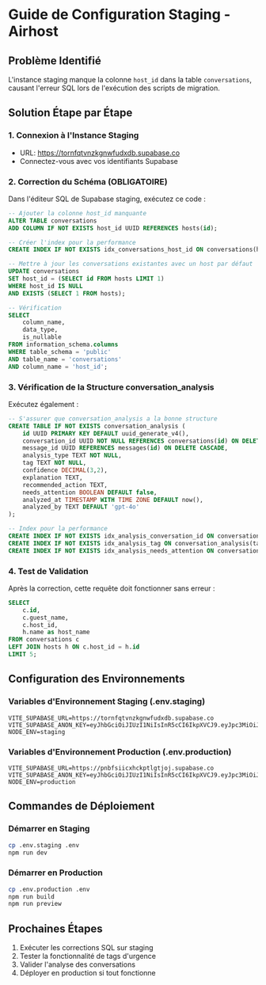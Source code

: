 # Guide de Configuration Staging - Airhost

## Problème Identifié
L'instance staging manque la colonne `host_id` dans la table `conversations`, causant l'erreur SQL lors de l'exécution des scripts de migration.

## Solution Étape par Étape

### 1. Connexion à l'Instance Staging
- URL: https://tornfqtvnzkgnwfudxdb.supabase.co
- Connectez-vous avec vos identifiants Supabase

### 2. Correction du Schéma (OBLIGATOIRE)
Dans l'éditeur SQL de Supabase staging, exécutez ce code :

```sql
-- Ajouter la colonne host_id manquante
ALTER TABLE conversations 
ADD COLUMN IF NOT EXISTS host_id UUID REFERENCES hosts(id);

-- Créer l'index pour la performance
CREATE INDEX IF NOT EXISTS idx_conversations_host_id ON conversations(host_id);

-- Mettre à jour les conversations existantes avec un host par défaut
UPDATE conversations 
SET host_id = (SELECT id FROM hosts LIMIT 1)
WHERE host_id IS NULL
AND EXISTS (SELECT 1 FROM hosts);

-- Vérification
SELECT 
    column_name,
    data_type,
    is_nullable
FROM information_schema.columns 
WHERE table_schema = 'public' 
AND table_name = 'conversations'
AND column_name = 'host_id';
```

### 3. Vérification de la Structure conversation_analysis
Exécutez également :

```sql
-- S'assurer que conversation_analysis a la bonne structure
CREATE TABLE IF NOT EXISTS conversation_analysis (
    id UUID PRIMARY KEY DEFAULT uuid_generate_v4(),
    conversation_id UUID NOT NULL REFERENCES conversations(id) ON DELETE CASCADE,
    message_id UUID REFERENCES messages(id) ON DELETE CASCADE,
    analysis_type TEXT NOT NULL,
    tag TEXT NOT NULL,
    confidence DECIMAL(3,2),
    explanation TEXT,
    recommended_action TEXT,
    needs_attention BOOLEAN DEFAULT false,
    analyzed_at TIMESTAMP WITH TIME ZONE DEFAULT now(),
    analyzed_by TEXT DEFAULT 'gpt-4o'
);

-- Index pour la performance
CREATE INDEX IF NOT EXISTS idx_analysis_conversation_id ON conversation_analysis(conversation_id);
CREATE INDEX IF NOT EXISTS idx_analysis_tag ON conversation_analysis(tag);
CREATE INDEX IF NOT EXISTS idx_analysis_needs_attention ON conversation_analysis(needs_attention);
```

### 4. Test de Validation
Après la correction, cette requête doit fonctionner sans erreur :

```sql
SELECT 
    c.id,
    c.guest_name,
    c.host_id,
    h.name as host_name
FROM conversations c
LEFT JOIN hosts h ON c.host_id = h.id
LIMIT 5;
```

## Configuration des Environnements

### Variables d'Environnement Staging (.env.staging)
```env
VITE_SUPABASE_URL=https://tornfqtvnzkgnwfudxdb.supabase.co
VITE_SUPABASE_ANON_KEY=eyJhbGciOiJIUzI1NiIsInR5cCI6IkpXVCJ9.eyJpc3MiOiJzdXBhYmFzZSIsInJlZiI6InRvcm5mcXR2bnprZ253ZnVkeGRiIiwicm9sZSI6ImFub24iLCJpYXQiOjE3Mzk3ODM2NDUsImV4cCI6MjA1NTM1OTY0NX0.ZAXvm4bVRZFyg8WNxiam_vgQ2iItuN06UTL2AzKyPsE
NODE_ENV=staging
```

### Variables d'Environnement Production (.env.production)
```env
VITE_SUPABASE_URL=https://pnbfsiicxhckptlgtjoj.supabase.co
VITE_SUPABASE_ANON_KEY=eyJhbGciOiJIUzI1NiIsInR5cCI6IkpXVCJ9.eyJpc3MiOiJzdXBhYmFzZSIsInJlZiI6InBuYmZzaWljeGhja3B0bGd0am9qIiwicm9sZSI6ImFub24iLCJpYXQiOjE3NDc2NjU1MDIsImV4cCI6MjA2MzI0MTUwMn0.hD0TZ9xgYMGDBUZkvwb1KeYcBhEqX5TlNmCcOUDEPnY
NODE_ENV=production
```

## Commandes de Déploiement

### Démarrer en Staging
```bash
cp .env.staging .env
npm run dev
```

### Démarrer en Production
```bash
cp .env.production .env
npm run build
npm run preview
```

## Prochaines Étapes
1. Exécuter les corrections SQL sur staging
2. Tester la fonctionnalité de tags d'urgence
3. Valider l'analyse des conversations
4. Déployer en production si tout fonctionne